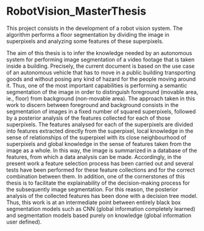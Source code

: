 # RobotVision_MasterThesis
This project consists in the development of a robot vision system. The algorithm performs a floor segmentation by dividing the image in superpixels and analyzing some features of these superpixels. 

The aim of this thesis is to infer the knowledge needed by an autonomous system for performing image segmentation of a video footage that is taken inside a building. Precisely, the current document is based on the use case of an autonomous vehicle that has to move in a public building transporting goods and without posing any kind of hazard for the people moving around it. Thus, one of the most important capabilities is performing a semantic segmentation of the image in order to distinguish foreground (movable area, ie., floor) from background (non-movable area).
The approach taken in this work to discern between foreground and background consists in the segmentation of images in a fixed number of squared superpixels, followed by a posterior analysis of the features collected for each of those superpixels. The features analysed for each of the superpixels are divided into features extracted directly from the superpixel, local knowledge in the sense of relationships of the superpixel with its close neighbourhood of superpixels and global knowledge in the sense of features taken from the image as a whole. In this way, the image is summarized in a database of the features, from which a data analysis can be made. Accordingly, in the present work a feature selection process has been carried out and several tests have been performed for these feature collections and for the correct combination between them.
In addition, one of the cornerstones of this thesis is to facilitate the explainability of the decision-making process for the subsequently image segmentation. For this reason, the posterior analysis of the collected features has been done with a decision tree model. Thus, this work is at an intermediate point between entirely black box segmentation models such as CNN (global information completely learned) and segmentation models based purely on knowledge (global information user defined).
